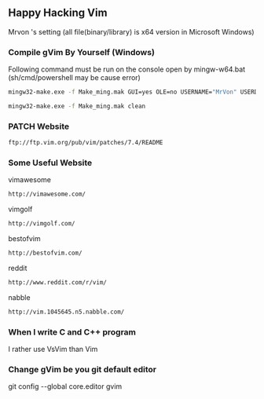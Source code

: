 ## Happy Hacking Vim
Mrvon 's setting (all file(binary/library) is x64 version in Microsoft Windows)

### Compile gVim By Yourself (Windows)
Following command must be run on the console open by mingw-w64.bat (sh/cmd/powershell may be cause error)
```sh
mingw32-make.exe -f Make_ming.mak GUI=yes OLE=no USERNAME="MrVon" USERDOMAIN=""
```
```sh
mingw32-make.exe -f Make_ming.mak clean
```
### PATCH Website
```sh
ftp://ftp.vim.org/pub/vim/patches/7.4/README
```

### Some Useful Website
vimawesome
```sh
http://vimawesome.com/
```
vimgolf
```sh
http://vimgolf.com/
```
bestofvim
```sh
http://bestofvim.com/
```
reddit
```sh
http://www.reddit.com/r/vim/
```
nabble
```sh
http://vim.1045645.n5.nabble.com/
```

### When I write C and C++ program
I rather use VsVim than Vim

### Change gVim be you git default editor
git config --global core.editor gvim
